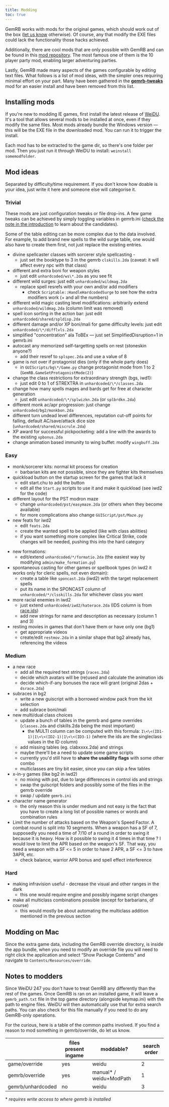 ```yaml
---
title: Modding
toc: true
---
```


GemRB works with mods for the original games, which should work out of the
box ([let us know](https://github.com/gemrb/gemrb/issues/new/choose) otherwise).
Of course, any that modify the EXE files could lack the functionality those hacks achieved.

Additionally, there are cool mods that are only possible with GemRB and can be found in this
[mod repository](https://github.com/lynxlynxlynx/gemrb-mods). The most famous one of them is
the 10 player party mod, enabling larger adventuring parties.

Lastly, GemRB made many aspects of the games configurable by editing text files. What
follows is a list of mod ideas, with the simpler ones requiring minimal effort on your
part. Many have been gathered in the [**gemrb-tweaks**](https://github.com/lynxlynxlynx/gemrb-mods/tree/master/gemrb-tweaks)
mod for an easier install and have been removed from this list.

## Installing mods

If you're new to modding IE games, first install the latest release of
[WeiDU](https://github.com/WeiDUorg/weidu/releases). It's a tool that allows
several mods to be installed at once, even if they modify the same files. Most
mods already bundle the Windows version — this will be the EXE file in the 
downloaded mod. You can run it to trigger the install.

Each mod has to be extracted to the game dir, so there's one folder per mod.
Then you just run it through WeiDU to install: `weinstall somemodfolder`.

## Mod ideas

Separated by difficulty/time requirement. If you don't know how doable
is your idea, just write it here and someone else will categorise it.

### Trivial

These mods are just configuration tweaks or file drop-ins. A few game
tweaks can be achieved by simply toggling variables in gemrb.ini ([check
the note in the
introduction](https://github.com/gemrb/gemrb/blob/master/gemrb/docs/en/gemrb_ini.txt#L21-L26)
to learn about the candidates).

Some of the table editing can be more complex due to the data involved.
For example, to add brand new spells to the wild surge table, one would
also have to create them first, not just replace the existing entries.

  - divine spellcaster classes with sorcerer style spellcasting -
      - just set the booktype to 3 in the gemrb `clskills.2da` (caveat: it
        will affect every npc with that class)
  - different and extra boni for weapon styles 
      - just edit `unhardcoded/ws\*.2da` as you see fit
  - different wild surges: just edit `unhardcoded/wildmag.2da`
      - replace spell resrefs with your own and/or add modifiers
          - check `Scriptable::HandleHardcodedSurge` to see how the
            extra modifiers work (+ and all the numbers)
  - different wild magic casting level modifications: arbitrarily extend `unhardcoded/wildmag.2da` (column limit was removed)
  - spell icon sorting in the action bar: just edit `unhardcoded/shared/spldisp.2da`
  - different damage and/or XP boni/mali for game difficulty levels: just edit `unhardcoded/\*/difflvls.2da`
  - simplified "concentration" ala ToBEx — just set
    SimplifiedDisruption=1 in gemrb.ini
  - autocast any memorized self-targetting spells on rest (stoneskin
    anyone?)
      - add their resref to `splspec.2da` and use a value of 8
  - game is not over if protagonist dies (only if the whole party does)
      - in `GUIScripts/bg\*/Game.py` change protagonist
        mode from 1 to 2 (`GemRB.GameSetProtagonistMode(2)`)
  - change the class restrictions for extraordinary strength (bgs,
    iwd1):
      - just edit 0 to 1 of STREXTRA in `unhardcoded/\*/classes.2da`
  - change how many spells mages and bards get for free at character
    generation
      - just edit `unhardcoded/\*/splwizkn.2da` (or `splbrdkn.2da`)
  - different monk ac/apr progression: just change `unhardcoded/bg2/monkbon.2da`
  - different turn undead level differences, reputation cut-off points for falling, default AC/save/attack dice size (`unhardcoded/shared/miscrule.2da`)
  - XP award for successful pickpocketing: add a line with the awards to the existing `xpbonus.2da`
  - change animation based immunity to wing buffet: modify `wingbuff.2da`

### Easy

  - monk/sorcerer kits: normal kit process for creation
      - barbarian kits are not possible, since they are fighter kits
        themselves
  - quickload button on the startup screen for the games that lack it
      - edit start.chu to add the button
      - edit all the `Start.py` scripts to use it and make it quickload
        (see iwd2 for the code)
  - different layout for the PST modron maze
      - change `unhardcoded/pst/easymaze.2da` (or others when they become
        available)
      - for more complications also change `GUIScript/pst/Maze.py`
  - new feats for iwd2
    * edit `feats.2da`
    * create the wanted spell to be applied (like with class abilities)
    * if you want something more complex like Critical Strike, code changes will be needed, pushing this into the hard category
* new formations:
  * edit/extend `unhardcoded/*/formatio.2da` (the easiest way by modifying `admin/make_formation.py`)
* spontaneous casting for other games or spellbook types (in iwd2 it works only for cleric spells, not even domain):
  - create a table like `sponcast.2da` (iwd2) with the target replacement spells
  - put its name in the SPONCAST column of `unhardcoded/*/clsskills.2da` for whichever class you want
* more racial enemies in iwd2
  * just extend `unhardcoded/iwd2/haterace.2da` (IDS column is from [race.ids](http://gemrb.org/iesdp/files/ids/iwd2/race.htm))
  * add new strings for name and description as necessary (column 1 and 3)
* resting movies in games that don't have them or have only one (bg1)
  * get appropriate videos
  * create/edit `restmov.2da` in a similar shape that bg2 already has, referencing the videos
  
### Medium

  - a new race
      - add all the required text strings (`races.2da`)
      - decide which avatars will be (re)used and calculate the
        animation ids
      - decide which-if-any bonuses the race will grant (original 2das +
        `dsrace.2da`)
  - subraces in bg2
      - write a new guiscript with a borrowed window pack from the kit
        selection
      - add subrace boni/mali
  - new multi/dual class choices
      - update a bunch of tables in the gemrb and game overrides
        (`classes.2da` and clskills.2da being the most important)
          - the MULTI column can be computed with this formula:
            `1\<\<(ID1-1)|1\<\<(ID2-1)|1\<\<(ID3-1)` (where the ids are
            the singleclass values in the ID column)
      - add missing tables (eg. clabxxxx.2da) and strings
      - maybe there'll be a need to update some game scripts
      - currently you'd still have to **share the usability flags** with
        some other combo
      - multiclasses are tiny bit easier, since you can skip a few
        tables
  - x-in-y games (like bg2 in iwd2)
      - no mixing with pst, due to large differences in control ids and
        strings
      - swap the guiscript folders and possibly some of the files in the
        gemrb override
      - swap / update `gemrb.ini`
  - character name generator
      - the only reason this is under medium and not easy is the fact
        that you have to create a long list of possible names or words
        and combination rules
  - Limit the number of attacks based on the Weapon's Speed Factor. A
    combat round is split into 10 segments. When a weapon has a SF of 7,
    supposedly you need a time of 7/10 of a round in order to swing it
    because it is heavy. How is it possible to swing it 4 times in that
    time ? I would love to limit the APR based on the weapon's SF. That
    way, you need a weapon with a SF \<= 5 in order to have 2 APR, a SF
    \<= 3 to have 3APR, etc.
      - check balance, warrior APR bonus and spell effect interference

### Hard

  - making infravision useful - decrease the visual and other ranges in
    the dark
      - this one would require engine and possibly ingame script changes
  - make all multiclass combinations possible (except for barbarians, of
    course)
      - this would mostly be about automating the multiclass addition
        mentioned in the previous section

## Modding on Mac

Since the extra game data, including the GemRB override directory, is
inside the app bundle, when you need to modify an override file you will
need to right click the application and select “Show Package Contents”
and navigate to `Contents/Resources/override`.

## Notes to modders

Since WeiDU 247 you don't have to treat GemRB any differently than the rest of the games.
Once GemRB is ran on an installed game, it will leave a `gemrb_path.txt` file in the top
game directory (alongside keymap.ini) with the path to engine files. WeiDU will then
automatically use that for extra search paths. You can also check for this file manually
if you need to do any GemRB-only operations.

For the curious, here is a table of the common paths involved. If you find a reason to
mod something in gemrb/override, do let us know.

|                   | files present ingame | moddable?                   | search order |
| ----------------- | -------------------- | --------------------------- | ------------ |
| game/override     | yes                  | weidu                       | 2            |
| gemrb/override    | yes                  | manual* / weidu+ModPath | 1            |
| gemrb/unhardcoded | no                   | weidu                       | 3            |

\* *requires write access to where gemrb is installed*
